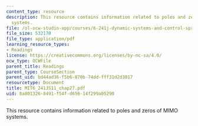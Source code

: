```yaml
---
content_type: resource
description: This resource contains information related to poles and zeros of MIMO
  systems.
file: /ol-ocw-studio-app/courses/6-241j-dynamic-systems-and-control-spring-2011/8a8013268491f54fd65614f299a05290_MIT6_241JS11_chap27.pdf
file_size: 532170
file_type: application/pdf
learning_resource_types:
- Readings
license: https://creativecommons.org/licenses/by-nc-sa/4.0/
ocw_type: OCWFile
parent_title: Readings
parent_type: CourseSection
parent_uid: bd44ad36-f5b6-870b-74dd-fff31d2d3017
resourcetype: Document
title: MIT6_241JS11_chap27.pdf
uid: 8a801326-8491-f54f-d656-14f299a05290
---
```

This resource contains information related to poles and zeros of MIMO systems.